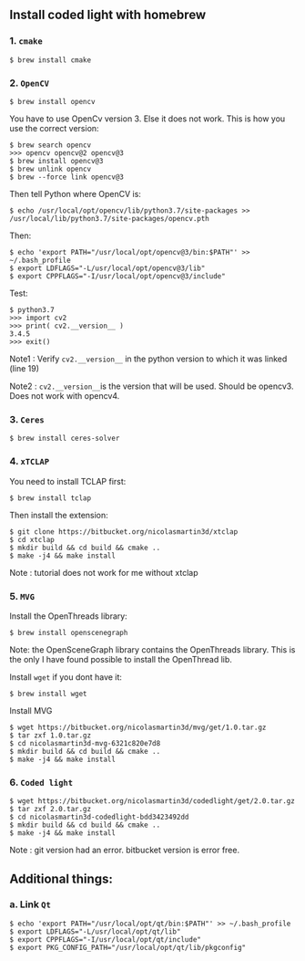 ## Install coded light with homebrew

### 1. `cmake`
```
$ brew install cmake
```

### 2. `OpenCV`
```
$ brew install opencv
```
You have to use OpenCv version 3. Else it does not work. This is how you use the correct version:
```
$ brew search opencv
>>> opencv opencv@2 opencv@3
$ brew install opencv@3
$ brew unlink opencv
$ brew --force link opencv@3
```
Then tell Python where OpenCV is:
```
$ echo /usr/local/opt/opencv/lib/python3.7/site-packages >> /usr/local/lib/python3.7/site-packages/opencv.pth
```
Then:
```
$ echo 'export PATH="/usr/local/opt/opencv@3/bin:$PATH"' >> ~/.bash_profile
$ export LDFLAGS="-L/usr/local/opt/opencv@3/lib"
$ export CPPFLAGS="-I/usr/local/opt/opencv@3/include"
```

Test:
```
$ python3.7
>>> import cv2
>>> print( cv2.__version__ )
3.4.5
>>> exit()
```
Note1 : Verify `cv2.__version__` in the python version to which it was linked (line 19)

Note2 : `cv2.__version__`is the version that will be used. Should be opencv3. Does not work with opencv4.

### 3. `Ceres`
```
$ brew install ceres-solver
```

### 4. `xTCLAP`

You need to install TCLAP first:
```
$ brew install tclap
```
Then install the extension:
```
$ git clone https://bitbucket.org/nicolasmartin3d/xtclap
$ cd xtclap
$ mkdir build && cd build && cmake ..
$ make -j4 && make install
```
Note : tutorial does not work for me without xtclap

### 5. `MVG`

Install the OpenThreads library:
```
$ brew install openscenegraph
```
Note: the OpenSceneGraph library contains the OpenThreads library. This is the only I have found possible to install the OpenThread lib.

Install `wget` if you dont have it:
```
$ brew install wget
```
Install MVG
```
$ wget https://bitbucket.org/nicolasmartin3d/mvg/get/1.0.tar.gz
$ tar zxf 1.0.tar.gz
$ cd nicolasmartin3d-mvg-6321c820e7d8
$ mkdir build && cd build && cmake ..
$ make -j4 && make install
```
### 6. `Coded light`
```
$ wget https://bitbucket.org/nicolasmartin3d/codedlight/get/2.0.tar.gz
$ tar zxf 2.0.tar.gz
$ cd nicolasmartin3d-codedlight-bdd3423492dd
$ mkdir build && cd build && cmake ..
$ make -j4 && make install
```
Note : git version had an error. bitbucket version is error free.


## Additional things:

### a. Link `Qt`
```
$ echo 'export PATH="/usr/local/opt/qt/bin:$PATH"' >> ~/.bash_profile
$ export LDFLAGS="-L/usr/local/opt/qt/lib"
$ export CPPFLAGS="-I/usr/local/opt/qt/include"
$ export PKG_CONFIG_PATH="/usr/local/opt/qt/lib/pkgconfig"
```

